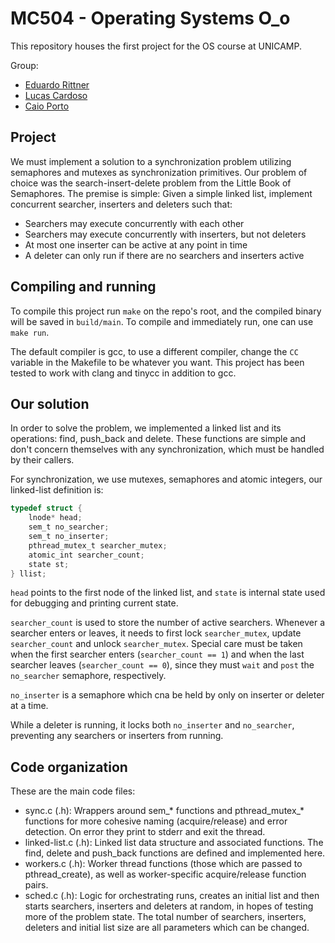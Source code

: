 # MC504 - Operating Systems O_o

This repository houses the first project for the OS course at UNICAMP.

Group:

* [Eduardo Rittner](https://github.com/eduardorittner)
* [Lucas Cardoso](https://github.com/lcardosott)
* [Caio Porto](https://github.com/lcaioporto)

## Project

We must implement a solution to a synchronization problem utilizing semaphores
and mutexes as synchronization primitives. Our problem of choice was the
search-insert-delete problem from the Little Book of Semaphores. The premise is
simple: Given a simple linked list, implement concurrent searcher, inserters
and deleters such that:
* Searchers may execute concurrently with each other
* Searchers may execute concurrently with inserters, but not deleters
* At most one inserter can be active at any point in time
* A deleter can only run if there are no searchers and inserters active

## Compiling and running

To compile this project run `make` on the repo's root, and the compiled binary
will be saved in `build/main`. To compile and immediately run, one can use
`make run`.

The default compiler is gcc, to use a different compiler, change the `CC`
variable in the Makefile to be whatever you want. This project has been tested
to work with clang and tinycc in addition to gcc.

## Our solution

In order to solve the problem, we implemented a linked list and its operations:
find, push_back and delete. These functions are simple and don't concern
themselves with any synchronization, which must be handled by their callers.

For synchronization, we use mutexes, semaphores and atomic integers, our
linked-list definition is:

```c
typedef struct {
    lnode* head;
    sem_t no_searcher;
    sem_t no_inserter;
    pthread_mutex_t searcher_mutex;
    atomic_int searcher_count;
    state st;
} llist;
```

`head` points to the first node of the linked list, and `state` is internal
state used for debugging and printing current state.

`searcher_count` is used to store the number of active searchers. Whenever a
searcher enters or leaves, it needs to first lock `searcher_mutex`, update
`searcher_count` and unlock `searcher_mutex`. Special care must be taken when
the first searcher enters (`searcher_count == 1`) and when the last searcher
leaves (`searcher_count == 0`), since they must `wait` and `post` the
`no_searcher` semaphore, respectively.

`no_inserter` is a semaphore which cna be held by only on inserter or deleter
at a time.

While a deleter is running, it locks both `no_inserter` and `no_searcher`,
preventing any searchers or inserters from running.

## Code organization

These are the main code files:
* sync.c (.h): Wrappers around sem_* functions and pthread_mutex_* functions
for more cohesive naming (acquire/release) and error detection. On error they
print to stderr and exit the thread.
* linked-list.c (.h): Linked list data structure and associated functions. The
find, delete and push_back functions are defined and implemented here.
* workers.c (.h): Worker thread functions (those which are passed to
pthread_create), as well as worker-specific acquire/release function pairs.
* sched.c (.h): Logic for orchestrating runs, creates an initial list and then
starts searchers, inserters and deleters at random, in hopes of testing more of
the problem state. The total number of searchers, inserters, deleters and
initial list size are all parameters which can be changed.

